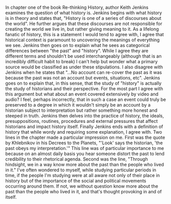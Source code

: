 In chapter one of the book Re-thinking History, author Keith Jenkins examines the question of what history is. Jenkins begins with what history is in theory and states that, "History is one of a series of discourses about the world". He further argues that these discourses are not responsible for creating the world we live in, but rather giving meaning to it. As a lifelong fanatic of history, this is a statement I would tend to agree with, I agree that historical context is paramount to uncovering the meanings of everything we see. 
Jenkins then goes on to explain what he sees as categorical differences between "the past" and "history". While I agree they are different terms and shouldn't be used interchangeably (although that is an incredibly difficult habit to break) I can't help but wonder what a primary source would be classified as under these stipulations. I also disagree with Jenkins when he states that "...No account can re-cover the past as it was because the past was not an account but events, situations, etc". Jenkins goes on to explain that, in this sense, that the study of "history" is actually the study of historians and their perspective. For the most part I agree with this argument but what about an event covered extensively by video and audio? I feel, perhaps incorrectly, that in such a case an event could truly be preserved to a degree in which it wouldn't simply be an account by a historian subject to interpretation but rather something more honest and steeped in truth. 
Jenkins then delves into the practice of history, the ideals, presuppositions, routines, procedures and external pressures that affect historians and impact history itself. Finally Jenkins ends with a definition of history that while wordy and requiring some explanation, I agree with.
Two lines in the chapter made a particular impression on me. First was the quote by Khlebnikov in his Decrees to the Planets, "'Look' says the historian, 'the past obeys my interpretation.'" This line was of particular importance to me because on an almost daily basis you hear someone distort the past to lend credibility to their rhetorical agenda. Second was the line, "Through hindsight, we in a way know more about the past than the people who lived in it." I've often wondered to myself, while studying particular periods in time, if the people I'm studying were at all aware not only of their place in history but of the importance of the social and political movements occurring around them. If not, we without question know more about the past than the people who lived in it, and that's thought provoking in and of itself.  
